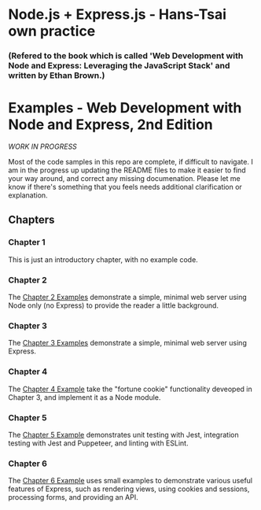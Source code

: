 # Node.js + Express.js - Hans-Tsai own practice 
### (Refered to the book which is called 'Web Development with Node and Express: Leveraging the JavaScript Stack' and written by Ethan Brown.)
# Examples - Web Development with Node and Express, 2nd Edition

*WORK IN PROGRESS*

Most of the code samples in this repo are complete, if difficult to navigate.  I am in the progress up updating the README files to make it easier to find your way around, and correct any missing documenation.  Please let me know if there's something that you feels needs additional clarification or explanation.

## Chapters

### Chapter 1

This is just an introductory chapter, with no example code.

### Chapter 2

The [Chapter 2 Examples](ch02/README.md) demonstrate a simple, minimal web server using Node only (no Express) to provide the reader a little background.

### Chapter 3

The [Chapter 3 Examples](ch03/README.md) demonstrate a simple, minimal web server using Express.

### Chapter 4

The [Chapter 4 Example](ch04/README.md) take the "fortune cookie" functionality deveoped in Chapter 3, and implement it as a Node module.

### Chapter 5

The [Chapter 5 Example](ch05/README.md) demonstrates unit testing with Jest, integration testing with Jest and Puppeteer, and linting with ESLint.

### Chapter 6

The [Chapter 6 Example](ch06/README.md) uses small examples to demonstrate various useful features of Express, such as rendering views, using cookies and sessions, processing forms, and providing an API.
